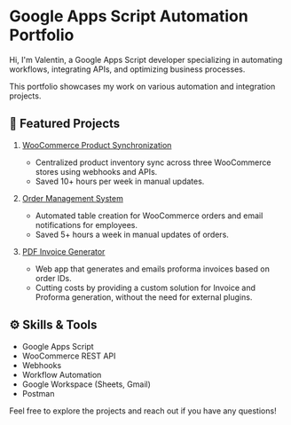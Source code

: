 # Google Apps Script Automation Portfolio
Hi, I'm Valentin, a Google Apps Script developer specializing in automating workflows, integrating APIs, and optimizing business processes.

This portfolio showcases my work on various automation and integration projects.

## 🚀 Featured Projects
1. [WooCommerce Product Synchronization](product-sync/)
   - Centralized product inventory sync across three WooCommerce stores using webhooks and APIs.
   - Saved 10+ hours per week in manual updates.

2. [Order Management System](order-management/)
   - Automated table creation for WooCommerce orders and email notifications for employees.
   - Saved 5+ hours a week in manual updates of orders.

3. [PDF Invoice Generator](pdf-generator-web-app/)
   - Web app that generates and emails proforma invoices based on order IDs.
   - Cutting costs by providing a custom solution for Invoice and Proforma generation, without the need for external plugins.

## ⚙️ Skills & Tools
- Google Apps Script
- WooCommerce REST API
- Webhooks
- Workflow Automation
- Google Workspace (Sheets, Gmail)
- Postman

Feel free to explore the projects and reach out if you have any questions!
